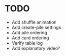 TODO
====

 - Add shuffle animation
 - Add create-pile settings
 - Add pile ordering
 - Add card ordering
 - Verify table log
 - Add explanatory video?
